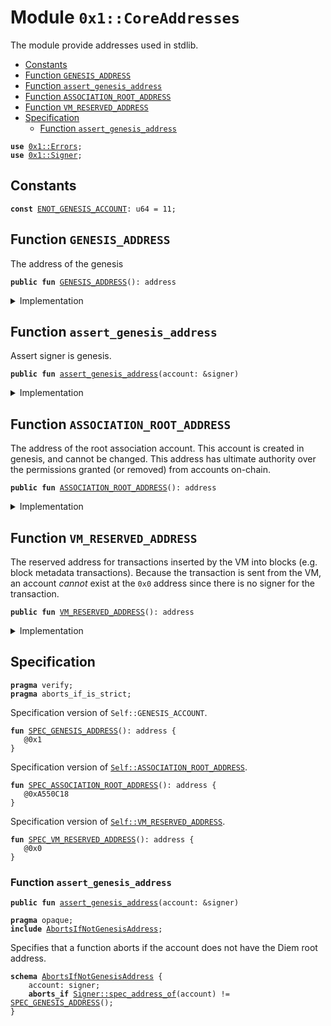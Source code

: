 
<a name="0x1_CoreAddresses"></a>

# Module `0x1::CoreAddresses`

The module provide addresses used in stdlib.


-  [Constants](#@Constants_0)
-  [Function `GENESIS_ADDRESS`](#0x1_CoreAddresses_GENESIS_ADDRESS)
-  [Function `assert_genesis_address`](#0x1_CoreAddresses_assert_genesis_address)
-  [Function `ASSOCIATION_ROOT_ADDRESS`](#0x1_CoreAddresses_ASSOCIATION_ROOT_ADDRESS)
-  [Function `VM_RESERVED_ADDRESS`](#0x1_CoreAddresses_VM_RESERVED_ADDRESS)
-  [Specification](#@Specification_1)
    -  [Function `assert_genesis_address`](#@Specification_1_assert_genesis_address)


<pre><code><b>use</b> <a href="Errors.md#0x1_Errors">0x1::Errors</a>;
<b>use</b> <a href="Signer.md#0x1_Signer">0x1::Signer</a>;
</code></pre>



<a name="@Constants_0"></a>

## Constants


<a name="0x1_CoreAddresses_ENOT_GENESIS_ACCOUNT"></a>



<pre><code><b>const</b> <a href="CoreAddresses.md#0x1_CoreAddresses_ENOT_GENESIS_ACCOUNT">ENOT_GENESIS_ACCOUNT</a>: u64 = 11;
</code></pre>



<a name="0x1_CoreAddresses_GENESIS_ADDRESS"></a>

## Function `GENESIS_ADDRESS`

The address of the genesis


<pre><code><b>public</b> <b>fun</b> <a href="CoreAddresses.md#0x1_CoreAddresses_GENESIS_ADDRESS">GENESIS_ADDRESS</a>(): address
</code></pre>



<details>
<summary>Implementation</summary>


<pre><code><b>public</b> <b>fun</b> <a href="CoreAddresses.md#0x1_CoreAddresses_GENESIS_ADDRESS">GENESIS_ADDRESS</a>(): address {
    @0x1
}
</code></pre>



</details>

<a name="0x1_CoreAddresses_assert_genesis_address"></a>

## Function `assert_genesis_address`

Assert signer is genesis.


<pre><code><b>public</b> <b>fun</b> <a href="CoreAddresses.md#0x1_CoreAddresses_assert_genesis_address">assert_genesis_address</a>(account: &signer)
</code></pre>



<details>
<summary>Implementation</summary>


<pre><code><b>public</b> <b>fun</b> <a href="CoreAddresses.md#0x1_CoreAddresses_assert_genesis_address">assert_genesis_address</a>(account: &signer) {
    <b>assert</b>(<a href="Signer.md#0x1_Signer_address_of">Signer::address_of</a>(account) == <a href="CoreAddresses.md#0x1_CoreAddresses_GENESIS_ADDRESS">GENESIS_ADDRESS</a>(), <a href="Errors.md#0x1_Errors_requires_address">Errors::requires_address</a>(<a href="CoreAddresses.md#0x1_CoreAddresses_ENOT_GENESIS_ACCOUNT">ENOT_GENESIS_ACCOUNT</a>))
}
</code></pre>



</details>

<a name="0x1_CoreAddresses_ASSOCIATION_ROOT_ADDRESS"></a>

## Function `ASSOCIATION_ROOT_ADDRESS`

The address of the root association account. This account is
created in genesis, and cannot be changed. This address has
ultimate authority over the permissions granted (or removed) from
accounts on-chain.


<pre><code><b>public</b> <b>fun</b> <a href="CoreAddresses.md#0x1_CoreAddresses_ASSOCIATION_ROOT_ADDRESS">ASSOCIATION_ROOT_ADDRESS</a>(): address
</code></pre>



<details>
<summary>Implementation</summary>


<pre><code><b>public</b> <b>fun</b> <a href="CoreAddresses.md#0x1_CoreAddresses_ASSOCIATION_ROOT_ADDRESS">ASSOCIATION_ROOT_ADDRESS</a>(): address {
    @0xA550C18
}
</code></pre>



</details>

<a name="0x1_CoreAddresses_VM_RESERVED_ADDRESS"></a>

## Function `VM_RESERVED_ADDRESS`

The reserved address for transactions inserted by the VM into blocks (e.g.
block metadata transactions). Because the transaction is sent from
the VM, an account _cannot_ exist at the <code>0x0</code> address since there
is no signer for the transaction.


<pre><code><b>public</b> <b>fun</b> <a href="CoreAddresses.md#0x1_CoreAddresses_VM_RESERVED_ADDRESS">VM_RESERVED_ADDRESS</a>(): address
</code></pre>



<details>
<summary>Implementation</summary>


<pre><code><b>public</b> <b>fun</b> <a href="CoreAddresses.md#0x1_CoreAddresses_VM_RESERVED_ADDRESS">VM_RESERVED_ADDRESS</a>(): address {
    @0x0
}
</code></pre>



</details>

<a name="@Specification_1"></a>

## Specification



<pre><code><b>pragma</b> verify;
<b>pragma</b> aborts_if_is_strict;
</code></pre>


Specification version of <code>Self::GENESIS_ACCOUNT</code>.


<a name="0x1_CoreAddresses_SPEC_GENESIS_ADDRESS"></a>


<pre><code><b>fun</b> <a href="CoreAddresses.md#0x1_CoreAddresses_SPEC_GENESIS_ADDRESS">SPEC_GENESIS_ADDRESS</a>(): address {
   @0x1
}
</code></pre>


Specification version of <code><a href="CoreAddresses.md#0x1_CoreAddresses_ASSOCIATION_ROOT_ADDRESS">Self::ASSOCIATION_ROOT_ADDRESS</a></code>.


<a name="0x1_CoreAddresses_SPEC_ASSOCIATION_ROOT_ADDRESS"></a>


<pre><code><b>fun</b> <a href="CoreAddresses.md#0x1_CoreAddresses_SPEC_ASSOCIATION_ROOT_ADDRESS">SPEC_ASSOCIATION_ROOT_ADDRESS</a>(): address {
   @0xA550C18
}
</code></pre>


Specification version of <code><a href="CoreAddresses.md#0x1_CoreAddresses_VM_RESERVED_ADDRESS">Self::VM_RESERVED_ADDRESS</a></code>.


<a name="0x1_CoreAddresses_SPEC_VM_RESERVED_ADDRESS"></a>


<pre><code><b>fun</b> <a href="CoreAddresses.md#0x1_CoreAddresses_SPEC_VM_RESERVED_ADDRESS">SPEC_VM_RESERVED_ADDRESS</a>(): address {
   @0x0
}
</code></pre>



<a name="@Specification_1_assert_genesis_address"></a>

### Function `assert_genesis_address`


<pre><code><b>public</b> <b>fun</b> <a href="CoreAddresses.md#0x1_CoreAddresses_assert_genesis_address">assert_genesis_address</a>(account: &signer)
</code></pre>




<pre><code><b>pragma</b> opaque;
<b>include</b> <a href="CoreAddresses.md#0x1_CoreAddresses_AbortsIfNotGenesisAddress">AbortsIfNotGenesisAddress</a>;
</code></pre>


Specifies that a function aborts if the account does not have the Diem root address.


<a name="0x1_CoreAddresses_AbortsIfNotGenesisAddress"></a>


<pre><code><b>schema</b> <a href="CoreAddresses.md#0x1_CoreAddresses_AbortsIfNotGenesisAddress">AbortsIfNotGenesisAddress</a> {
    account: signer;
    <b>aborts_if</b> <a href="Signer.md#0x1_Signer_spec_address_of">Signer::spec_address_of</a>(account) != <a href="CoreAddresses.md#0x1_CoreAddresses_SPEC_GENESIS_ADDRESS">SPEC_GENESIS_ADDRESS</a>();
}
</code></pre>
